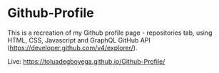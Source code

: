 # Github-Profile

This is a recreation of my Github profile page - repositories tab, using HTML, CSS, Javascript and GraphQL GitHub API (https://developer.github.com/v4/explorer/).

Live: https://toluadegboyega.github.io/Github-Profile/
